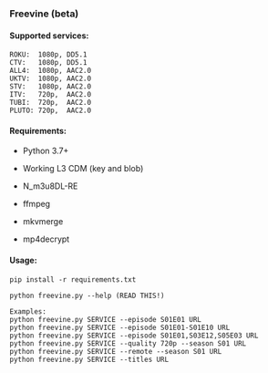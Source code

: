 ### Freevine (beta)

#### Supported services:
    ROKU:  1080p, DD5.1
    CTV:   1080p, DD5.1
    ALL4:  1080p, AAC2.0
    UKTV:  1080p, AAC2.0
    STV:   1080p, AAC2.0
    ITV:   720p,  AAC2.0
    TUBI:  720p,  AAC2.0
    PLUTO: 720p,  AAC2.0

#### Requirements:
* Python 3.7+

* Working L3 CDM (key and blob)

* N_m3u8DL-RE

* ffmpeg

* mkvmerge

* mp4decrypt

#### Usage:
    pip install -r requirements.txt

    python freevine.py --help (READ THIS!)

    Examples:
    python freevine.py SERVICE --episode S01E01 URL
    python freevine.py SERVICE --episode S01E01-S01E10 URL
    python freevine.py SERVICE --episode S01E01,S03E12,S05E03 URL
    python freevine.py SERVICE --quality 720p --season S01 URL
    python freevine.py SERVICE --remote --season S01 URL
    python freevine.py SERVICE --titles URL


